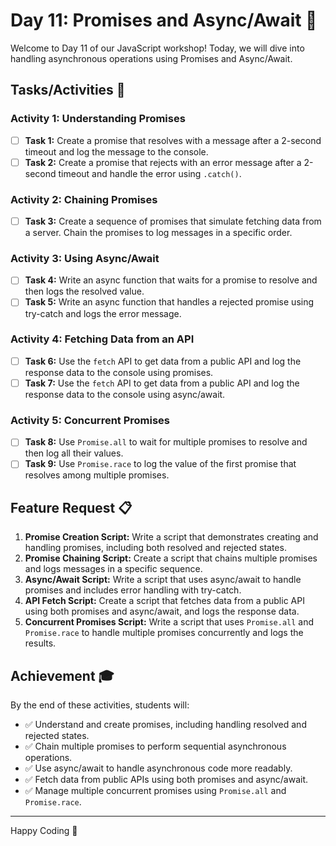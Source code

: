 # Day 11: Promises and Async/Await 🚀

Welcome to Day 11 of our JavaScript workshop! Today, we will dive into handling asynchronous operations using Promises and Async/Await.

## Tasks/Activities 📝

### Activity 1: Understanding Promises

- [ ] **Task 1:** Create a promise that resolves with a message after a 2-second timeout and log the message to the console.
- [ ] **Task 2:** Create a promise that rejects with an error message after a 2-second timeout and handle the error using `.catch()`.

### Activity 2: Chaining Promises

- [ ] **Task 3:** Create a sequence of promises that simulate fetching data from a server. Chain the promises to log messages in a specific order.

### Activity 3: Using Async/Await

- [ ] **Task 4:** Write an async function that waits for a promise to resolve and then logs the resolved value.
- [ ] **Task 5:** Write an async function that handles a rejected promise using try-catch and logs the error message.

### Activity 4: Fetching Data from an API

- [ ] **Task 6:** Use the `fetch` API to get data from a public API and log the response data to the console using promises.
- [ ] **Task 7:** Use the `fetch` API to get data from a public API and log the response data to the console using async/await.

### Activity 5: Concurrent Promises

- [ ] **Task 8:** Use `Promise.all` to wait for multiple promises to resolve and then log all their values.
- [ ] **Task 9:** Use `Promise.race` to log the value of the first promise that resolves among multiple promises.

## Feature Request 📋

1. **Promise Creation Script:** Write a script that demonstrates creating and handling promises, including both resolved and rejected states.
2. **Promise Chaining Script:** Create a script that chains multiple promises and logs messages in a specific sequence.
3. **Async/Await Script:** Write a script that uses async/await to handle promises and includes error handling with try-catch.
4. **API Fetch Script:** Create a script that fetches data from a public API using both promises and async/await, and logs the response data.
5. **Concurrent Promises Script:** Write a script that uses `Promise.all` and `Promise.race` to handle multiple promises concurrently and logs the results.

## Achievement 🎓

By the end of these activities, students will:

- ✅ Understand and create promises, including handling resolved and rejected states.
- ✅ Chain multiple promises to perform sequential asynchronous operations.
- ✅ Use async/await to handle asynchronous code more readably.
- ✅ Fetch data from public APIs using both promises and async/await.
- ✅ Manage multiple concurrent promises using `Promise.all` and `Promise.race`.

---

Happy Coding 🚀